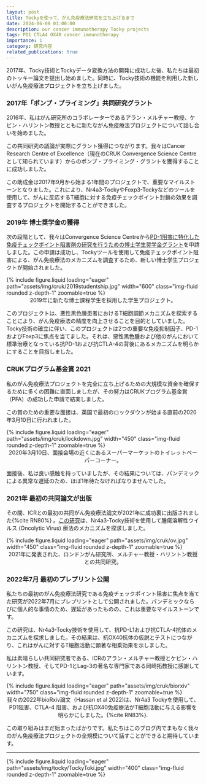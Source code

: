 ```yaml
---
layout: post
title: Tockyを使って、がん免疫療法研究を立ち上げるまで
date: 2024-06-09 01:00:00
description: our cancer immunotherapy Tocky projects
tags: PD1 CTLA4 OX40 cancer immunotherapy
importance: 1
category: 研究内容
related_publications: true
---
```


2017年、Tocky技術とTockyデータ変換方法の開発に成功した後、私たちは最初のトッキー論文を提出し始めました。同時に、Tocky技術の機能を利用した新しいがん免疫療法プロジェクトを立ち上げました。

### 2017年「ポンプ・プライミング」共同研究グラント

2016年、私はがん研究所のコラボレーターであるアラン・メルチャー教授、ケビン・ハリントン教授とともに新たながん免疫療法プロジェクトについて話し合いを始めました。

この共同研究の議論が実際にグラント獲得につながります。我々はCancer Research Centre of Excellence（現在のCRUK Convergence Science Centreとして知られています）からのポンプ・プライミング・グラントを獲得することに成功しました。

この助成金は2017年9月から始まる1年間のプロジェクトで、重要なマイルストーンとなりました。これにより、Nr4a3-TockyやFoxp3-Tockyなどのツールを使用して、がんに反応するT細胞に対する免疫チェックポイント封鎖の効果を調査するプロジェクトを開始することができました。

### 2019年 博士奨学金の獲得

次の段階として、我々はConvergence Science Centreから[PD-1阻害に特化した免疫チェックポイント阻害剤の研究を行うための博士学生奨学金グラント](https://www.convergencesciencecentre.ac.uk/research/research-impact/studentship-projects)を申請しました。この申請は成功し、Tockyツールを使用して免疫チェックポイント阻害による、がん免疫療法のメカニズムを調査するため、新しい博士学生プロジェクトが開始されました。

<div class="row">
    <div class="col-sm mt-3 mt-md-0 text-center">
        {% include figure.liquid loading="eager" path="assets/img/cruk/2019studentship.jpg" width="600" class="img-fluid rounded z-depth-1" zoomable=true %}
    </div>
</div>
<div class="caption" style="text-align: center;">
2019年に新たな博士課程学生を採用した学生プロジェクト。 </div>

このプロジェクトは、悪性黒色腫患者におけるT細胞調節メカニズムを探索することにより、がん免疫療法の精度を向上させることを目的としていました。Tocky技術の確立に伴い、このプロジェクトは2つの重要な免疫抑制因子、PD-1およびFoxp3に焦点を当てました。それは、悪性黒色腫および他のがんにおいて標準治療となっている抗PD-1および抗CTLA-4の背後にあるメカニズムを明らかにすることを目指しました。

### CRUKプログラム基金賞 2021

私のがん免疫療法プロジェクトを完全に立ち上げるための大規模な資金を確保するために多くの困難に直面しましたが、その努力はCRUKプログラム基金賞（PFA）の成功した申請で結実しました。

この賞のための重要な面接は、英国で最初のロックダウンが始まる直前の2020年3月10日に行われました。

<div class="row">
    <div class="col-sm mt-3 mt-md-0 text-center">
        {% include figure.liquid loading="eager" path="assets/img/cruk/lockdown.jpg" width="450" class="img-fluid rounded z-depth-1" zoomable=true %}
    </div>
</div>
<div class="caption" style="text-align: center;">
2020年3月10日、面接会場の近くにあるスーパーマーケットのトイレットペーパーコーナー。 </div>

面接後、私は良い感触を持っていましたが、その結果については、パンデミックによる異常な遅延のため、ほぼ1年待たなければなりませんでした。

### 2021年 最初の共同論文が出版

その間、ICRとの最初の共同がん免疫療法論文が2021年に成功裏に出版されました{%cite RN80%} 。[この研究](https://doi.org/10.1136/jitc-2021-004410)は、Nr4a3-Tocky技術を使用して腫瘍溶解性ウイルス (Oncolytic Virus) 療法のメカニズムを探求しました。

<div class="row">
    <div class="col-sm mt-3 mt-md-0 text-center">
        {% include figure.liquid loading="eager" path="assets/img/cruk/ov.jpg" width="450" class="img-fluid rounded z-depth-1" zoomable=true %}
    </div>
</div>
<div class="caption" style="text-align: center;">
2021年に発表された、ロンドンがん研究所、メルチャー教授・ハリントン教授との共同研究。 </div>

### 2022年7月 最初のプレプリント公開

私たちの最初のがん免疫療法研究である免疫チェックポイント阻害に焦点を当てた研究が2022年7月にプレプリントとして公開されました。パンデミックならびに個人的な事情のため、遅延があったものの、これは重要なマイルストーンです。

この研究は、Nr4a3-Tocky技術を使用して、抗PD-L1および抗CTLA-4抗体のメカニズムを探求しました。その結果は、抗OX40抗体の仮説とテストにつながり、これはがんに対するT細胞活動に顕著な相乗効果を示しました。

私は素晴らしい共同研究者である、ICRのアラン・メルチャー教授とケビン・ハリントン教授、そしてPD-1とLag-3の著名な専門家である岡崎拓教授に感謝しています。

<div class="row">
    <div class="col-sm mt-3 mt-md-0 text-center">
        {% include figure.liquid loading="eager" path="assets/img/cruk/biorxiv" width="750" class="img-fluid rounded z-depth-1" zoomable=true %}
    </div>
</div>
<div class="caption" style="text-align: center;">
我々の2022年bioRxiv論文（Hassan et al 2022)は、Nr4a3 Tockyを使用して、PD1阻害、CTLA-4 阻害、および抗OX40免疫療法がT細胞活動に与える影響を明らかにしました。{%cite RN83%}. </div>

この取り組みはまだ始まったばかりです。私たちはこのブログ内でまもなく我々のがん免疫療法プロジェクトの全規模について話すことができると期待しています。

---

<div class="row">
    <div class="col-sm mt-3 mt-md-0 text-center">
        {% include figure.liquid loading="eager" path="assets/img/tocky/TockyToki.jpg" width="400" class="img-fluid rounded z-depth-1" zoomable=true %}
    </div>
</div>

